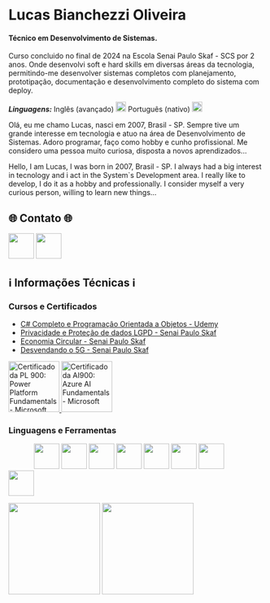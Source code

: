 # Lucas Bianchezzi Oliveira
#### Técnico em Desenvolvimento de Sistemas.

Curso concluido no final de 2024 na Escola Senai Paulo Skaf - SCS por 2 anos. Onde desenvolvi soft e hard skills em diversas áreas da tecnologia, permitindo-me desenvolver sistemas completos com planejamento, prototipação, documentação e desenvolvimento completo do sistema com deploy.

***Linguagens:*** Inglês (avançado) <img height="20px" src="https://user-images.githubusercontent.com/87036915/230169640-1db25195-2961-4783-b071-696541b45eaf.png"/> Português (nativo) <img height="20px" src="https://user-images.githubusercontent.com/87036915/230169610-cdbe5e93-d109-43aa-ab03-1ac1f9195d04.png"/>


Olá, eu me chamo Lucas, nasci em 2007, Brasil - SP. Sempre tive um grande interesse em tecnologia e atuo na área de Desenvolvimento de Sistemas. Adoro programar, faço como hobby e cunho profissional. Me considero uma pessoa muito curiosa, disposta a novos aprendizados...

Hello, I am Lucas, I was born in 2007, Brasil - SP. I always had a big interest in tecnology and i act in the System`s Development area. I really like to develop, I do it as a hobby and professionally. I consider myself a very curious person, willing to learn new things...

<div style="display:inline;">
 
<div style="display:inline;">
  <h2>🌐 Contato 🌐</h2>
  <a href="mailto:lucasbianchezzi700@gmail.com"><img height="50px" src="https://user-images.githubusercontent.com/87036915/234369264-bad088a3-61c9-4cdc-b7fd-a8eabfc01013.png" target="_blank"></a>
 <a href="https://www.linkedin.com/in/lucas-bianchezzi-oliveira-09b89b1b3/"><img height="50px" src="https://github.com/LucasBO7/LucasBO7/assets/87036915/1e09cdb4-0703-4654-809b-7d1f5c7f9cb5" target="_blank"></a>
</div>

<div>

## ℹ️ Informações Técnicas ℹ️
### Cursos e Certificados
- <a href="https://udemy-certificate.s3.amazonaws.com/pdf/UC-c4776bd2-d58d-4551-8011-cf7809a5fddf.pdf">C# Completo e Programação Orientada a Objetos - Udemy</a>
- <a href="https://github.com/LucasBO7/LucasBO7/files/12811424/134PPD1S23CAITEC-Certificado_1907764.pdf">Privacidade e Proteção de dados LGPD - Senai Paulo Skaf</a>
- <a href="https://github.com/LucasBO7/LucasBO7/files/12811428/134ECC1S23CAITEC-Certificado_1907780.pdf">Economia Circular - Senai Paulo Skaf</a>
- <a href="https://github.com/LucasBO7/LucasBO7/files/12811433/134D5G1S23CAITEC-Certificado_1904636.pdf">Desvendando o 5G - Senai Paulo Skaf</a>

<a href="https://www.credly.com/badges/75beb9bf-4687-4c3c-821c-31e8933891aa/public_url">
  <img width="100px" src="https://github.com/LucasBO7/LucasBO7/assets/87036915/7315e3b1-3481-42db-8083-ec12d0df815d" alt="Certificado da PL 900: Power Platform Fundamentals - Microsoft">
</a>
<a href="https://www.credly.com/badges/8ddf49e6-c806-4b60-9b06-3d41defe20f4/public_url">
  <img width="100px" src="https://github.com/LucasBO7/LucasBO7/assets/87036915/948412c8-7d45-4f1c-8ddb-ec0b6cef48e3" alt="Certificado da AI900: Azure AI Fundamentals - Microsoft">
</a>

### Linguagens e Ferramentas
<div style="display:inline; margin: 50px;">
 <img height="50px" src="https://user-images.githubusercontent.com/87036915/230175283-b0dce678-53cf-426a-b9f5-f1159437d1c3.png"/>
 <img height="50px" src="https://github.com/user-attachments/assets/938203f8-e89b-4059-a9fa-80f40ee1bf46"/>
 <img height="50px" src="https://github.com/user-attachments/assets/8d910cad-a40f-4dbf-8b87-1d241f9ab795"/>
 <img height="50px" src="https://github.com/LucasBO7/LucasBO7/assets/87036915/da2ee16f-1187-4c64-af73-0b54efff4213"/>
 <img height="50px" src="https://github.com/user-attachments/assets/1f780fad-8b89-4935-9c36-f097fb2e7524"/>
 <img height="50px" src="https://user-images.githubusercontent.com/87036915/229872354-261ad55b-f3cc-46a2-b8ed-e69113c00f83.png"/>
 <img height="50px" src="https://user-images.githubusercontent.com/87036915/229872780-6d3d1c74-1638-42ae-adb1-0a15bbffed4c.png"/>
 <img height="50px" src="https://github.com/user-attachments/assets/4c7df728-1f00-4175-b7af-35cad4fbe88a"/>
</div>
<p></p>
<p></p>

</div>

</div>

<!-- Tabela -->
<div style="display:inline;">
 <a href="https://github.com/LucasBO7"></a>
 <img height="180em" src="https://github-readme-stats.vercel.app/api?username=LucasBO7&github-readme-stats&count_private=true&show_icons=true&theme=radical" />
 <img height="180em" src="https://github-readme-stats.vercel.app/api/top-langs/?username=LucasBO7&theme=radical&layout=compact" />
</div>

